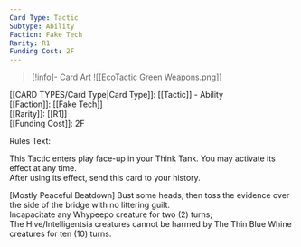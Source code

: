 ```yaml
---
Card Type: Tactic
Subtype: Ability
Faction: Fake Tech
Rarity: R1
Funding Cost: 2F
---
```

> [!info]- Card Art
> ![[EcoTactic Green Weapons.png]]

[[CARD TYPES/Card Type|Card Type]]: [[Tactic]] - Ability  
[[Faction]]: [[Fake Tech]]  
[[Rarity]]: [[R1]]  
[[Funding Cost]]: 2F  

Rules Text:  

This Tactic enters play face-up in your Think Tank. You may activate its effect at any time.  
After using its effect, send this card to your history.  

[Mostly Peaceful Beatdown] Bust some heads, then toss the evidence over the side of the bridge with no littering guilt.  
Incapacitate any Whypeepo creature for two (2) turns;  
The Hive/Intelligentsia creatures cannot be harmed by The Thin Blue Whine creatures for ten (10) turns.  